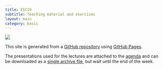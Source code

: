 ```yaml
---
title: ESC19
subtitle: Teaching material and exercises
layout: main
category: basic
---
```


<div class="pure-u-1">
<img class="pure-img" src="{{site.baseurl}}/bertinoro.jpg">
</div>

This site is generated from a [GitHub
repository](https://github.com/infn-esc/esc19) using [GitHub
Pages](https://pages.github.com/).

The presentations used for the lectures are attached to the
[agenda](https://agenda.infn.it/event/17237/timetable/) and can be downloaded as
a [single archive file](https://agenda.infn.it/event/17237/attachments/package),
but wait until the end of the week.
